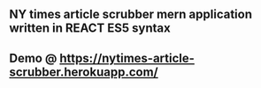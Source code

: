 ## NY times article scrubber mern application written in REACT ES5 syntax
## Demo @ https://nytimes-article-scrubber.herokuapp.com/



